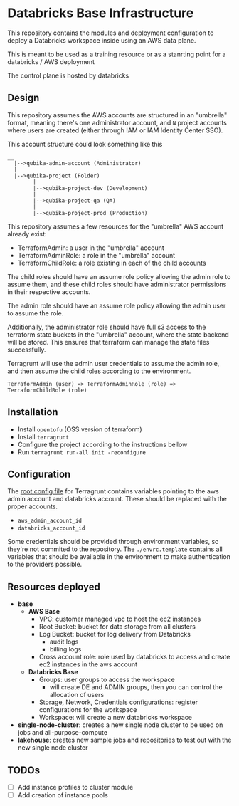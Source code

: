 # Databricks Base Infrastructure

This repository contains the modules and deployment configuration to deploy
a Databricks workspace inside using an AWS data plane.

This is meant to be used as a training resource or as a stanrting point for
a  databricks / AWS deployment

The control plane is hosted by databricks

## Design

This repository assumes the AWS accounts are structured in an "umbrella"
format, meaning there's one administrator account, and `N` project accounts
where users are created (either through IAM or IAM Identity Center SSO).

This account structure could look something like this

```
__
  |-->qubika-admin-account (Administrator)
  |
  |-->qubika-project (Folder)
        |
        |-->qubika-project-dev (Development)
        |
        |-->qubika-project-qa (QA)
        |
        |-->qubika-project-prod (Production)
```


This repository assumes a few resources for the "umbrella" AWS account already exist:
* TerraformAdmin: a user in the "umbrella" account
* TerraformAdminRole: a role in the "umbrella" account
* TerraformChildRole: a role existing in each of the child accounts

The child roles should have an assume role policy allowing the admin role to
assume them, and these child roles should have administrator permissions in
their respective accounts.

The admin role should have an assume role policy allowing the admin user to assume
the role.

Additionally, the administrator role should have full s3 access to the
terraform state buckets in the "umbrella" account, where the state backend will
be stored. This ensures that terraform can manage the state files successfully.

Terragrunt will use the admin user credentials to assume the admin role, and then assume
the child roles according to the environment.

`TerraformAdmin (user) => TerraformAdminRole (role) => TerraformChildRole (role)`

## Installation

* Install `opentofu` (OSS version of terraform)
* Install `terragrunt`
* Configure the project according to the instructions bellow
* Run `terragrunt run-all init -reconfigure`

## Configuration

The [root config file](./terragrunt.hcl) for Terragrunt contains variables
pointing to the aws admin account and databricks account. These should be
replaced with the proper accounts.
* `aws_admin_account_id`
* `databricks_account_id`

Some credentials should be provided through environment variables, so they're
not commited to the repository. The `./envrc.template` contains all variables
that should be available in the environment to make authentication to the
providers possible.


## Resources deployed

* **base**
  * **AWS Base**
    * VPC: customer managed vpc to host the ec2 instances
    * Root Bucket: bucket for data storage from all clusters
    * Log Bucket: bucket for log delivery from Databricks
      * audit logs
      * billing logs
    * Cross account role: role used by databricks to access and create ec2 instances in the aws account
  * **Databricks Base**
    * Groups: user groups to access the workspace
      * will create DE and ADMIN groups, then you can control the allocation of users
    * Storage, Network, Credentials configurations: register configurations for the workspace
    * Workspace: will create a new databricks workspace
* **single-node-cluster**: creates a new single node cluster to be used on jobs and all-purpose-compute
* **lakehouse**: creates new sample jobs and repositories to test out with the new single node cluster

## TODOs

* [ ] Add instance profiles to cluster module
* [ ] Add creation of instance pools
